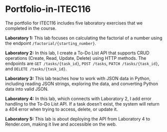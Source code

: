 # Portfolio-in-ITEC116

The portfolio for ITEC116 includes five laboratory exercises that we completed in the course.

**Laboratory 1:** This lab focuses on calculating the factorial of a number using the endpoint `/factorial/{starting_number}`.

**Laboratory 2:** In this lab, I create a To-Do List API that supports CRUD operations (Create, Read, Update, Delete) using HTTP methods. The endpoints are `GET /tasks/{task_id}`, `POST /tasks`, `PATCH /tasks/{task_id}`, and `DELETE /tasks/{task_id}`.

**Laboratory 3:** This lab teaches how to work with JSON data in Python, including reading JSON strings, exploring the data, and converting Python data into valid JSON.

**Laboratory 4:** In this lab, which connects with Laboratory 2, I add error handling to the To-Do List API. If a task doesn’t exist, the system will return a 404 error when trying to access, delete, or update it.

**Laboratory 5:** This lab is about deploying the API from Laboratory 4 to Render.com, making it live and accessible on the web.
